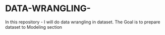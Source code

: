 # DATA-WRANGLING-
In this repository - I will do data wrangling in dataset. The Goal is to prepare dataset to Modeling section 

